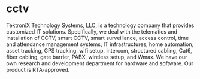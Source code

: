 # cctv
TektroniX Technology Systems, LLC, is a technology company that provides customized IT solutions. Specifically, we deal with the telematics and installation of CCTV, smart CCTV, smart surveillance, access control, time and attendance management systems, IT infrastructures, home automation, asset tracking, GPS tracking, wifi setup, intercom, structured cabling, Cat6, fiber cabling, gate barrier, PABX, wireless setup, and Wmax. We have our own research and development department for hardware and software. Our product is RTA-approved.
